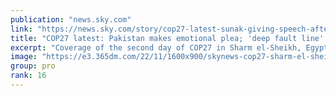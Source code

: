 ```yaml
---
publication: "news.sky.com"
link: "https://news.sky.com/story/cop27-latest-sunak-giving-speech-after-u-turn-taboo-issue-to-be-discussed-12740682"
title: "COP27 latest: Pakistan makes emotional plea; 'deep fault line' emerges at summit; UK 'close to energy deal with US'"
excerpt: "Coverage of the second day of COP27 in Sharm el-Sheikh, Egypt."
image: "https://e3.365dm.com/22/11/1600x900/skynews-cop27-sharm-el-sheik_5957886.jpg?20221107203832"
group: pro
rank: 16
---
```

